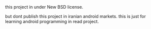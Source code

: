 this project in under New BSD license.

but dont publish this project in iranian android markets.
this is just for learning android programming in read project.

